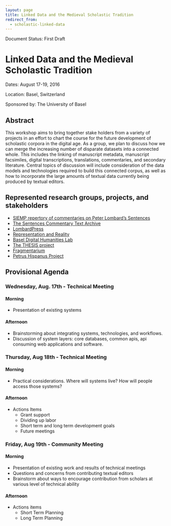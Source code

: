 ```yaml
---
layout: page
title: Linked Data and the Medieval Scholastic Tradition
redirect_from:
  - scholastic-linked-data
---
```


Document Status: First Draft

# Linked Data and the Medieval Scholastic Tradition

Dates: August 17-19, 2016

Location: Basel, Switzerland

Sponsored by: The University of Basel

## Abstract 

This workshop aims to bring together stake holders from a variety of projects in an effort to chart the course for the future development of scholastic corpora in the digital age. As a group, we plan to discuss how we can merge the increasing number of disparate datasets into a connected whole. This includes the linking of manuscript metadata, manuscript facsimiles, digital transcriptions, translations, commentaries, and secondary literature. Central topics of discussion will include consideration of the data models and technologies required to build this connected corpus, as well as how to incorporate the large amounts of textual data currently being produced by textual editors. 

## Represented research groups, projects, and stakeholders

* [SIEMP repertory of commentaries on Peter Lombard’s Sentences](https://rcs.philsem.unibas.ch/)
* [The Sentences Commentary Text Archive](http://scta.info)
* [LombardPress](http://lombardpress.org)
* [Representation and Reality](http://representationandreality.gu.se)
* [Basel Digital Humanities Lab](http://dhlab.unibas.ch/)
* [The THESIS project](http://www.thesis-project.ro/)
* [Fragmentarium](http://fragmentarium.ms)
* [Petrus Hispanus Project](http://ifilosofia.up.pt/meirinhos/petrushispanus/projeto_fct_2016_2019)

## Provisional Agenda

### Wednesday, Aug. 17th - Technical Meeting 

#### Morning

* Presentation of existing systems

#### Afternoon

* Brainstorming about integrating systems, technologies, and workflows.
* Discussion of system layers: core databases, common apis, api consuming web applications and software.

### Thursday, Aug 18th - Technical Meeting

#### Morning

* Practical considerations. Where will systems live? How will people access those systems?

#### Afternoon

* Actions Items
  - Grant support
  - Dividing up labor
  - Short term and long term development goals
  - Future meetings

### Friday, Aug 19th - Community Meeting

#### Morning

* Presentation of existing work and results of technical meetings
* Questions and concerns from contributing textual editors
* Brainstorm about ways to encourage contribution from scholars at various level of technical ability

#### Afternoon

* Actions items
  - Short Term Planning
  - Long Term Planning
